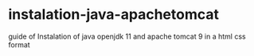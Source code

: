 # instalation-java-apachetomcat
guide of Instalation of java openjdk 11 and apache tomcat 9 in a html css format
